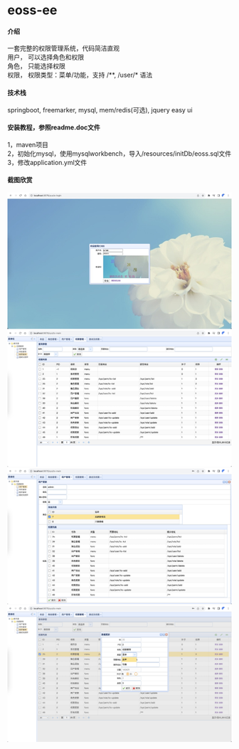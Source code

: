 # eoss-ee


#### 介绍
一套完整的权限管理系统，代码简洁直观    
用户，    可以选择角色和权限  
角色，    只能选择权限   
权限，    权限类型：菜单/功能，支持 /**, /user/* 语法    


#### 技术栈
springboot, freemarker, mysql, mem/redis(可选), jquery easy ui  


#### 安装教程，参照readme.doc文件  
1，maven项目    
2，初始化mysql，使用mysqlworkbench，导入/resources/initDb/eoss.sql文件    
3，修改application.yml文件    


#### 截图欣赏
![sh](https://raw.githubusercontent.com/jelly-liu/EOSS/master/src/main/resources/readme/sh1.jpg "sh")  
![sh](https://raw.githubusercontent.com/jelly-liu/EOSS/master/src/main/resources/readme/sh2.jpg "sh")  
![sh](https://raw.githubusercontent.com/jelly-liu/EOSS/master/src/main/resources/readme/sh3.jpg "sh")  
![sh](https://raw.githubusercontent.com/jelly-liu/EOSS/master/src/main/resources/readme/sh4.jpg "sh")  
